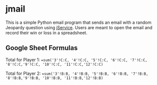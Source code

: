 # jmail

This is a simple Python email program that sends an email with a random Jeopardy question using [jService](http://jservice.io/). Users are meant to open the email and record their win or loss in a spreadsheet. 

## Google Sheet Formulas

Total for Player 1:
`=sum('3'!C:C, '4'!C:C, '5'!C:C, '6'!C:C, '7'!C:C, '8'!C:C,'9'!C:C, '10'!C:C, '11'!C:C,'12'!C:C)`

Total for Player 2:
`=sum('3'!B:B, '4'!B:B, '5'!B:B, '6'!B:B, '7'!B:B, '8'!B:B,'9'!B:B, '10'!B:B, '11'!B:B,'12'!B:B)`

